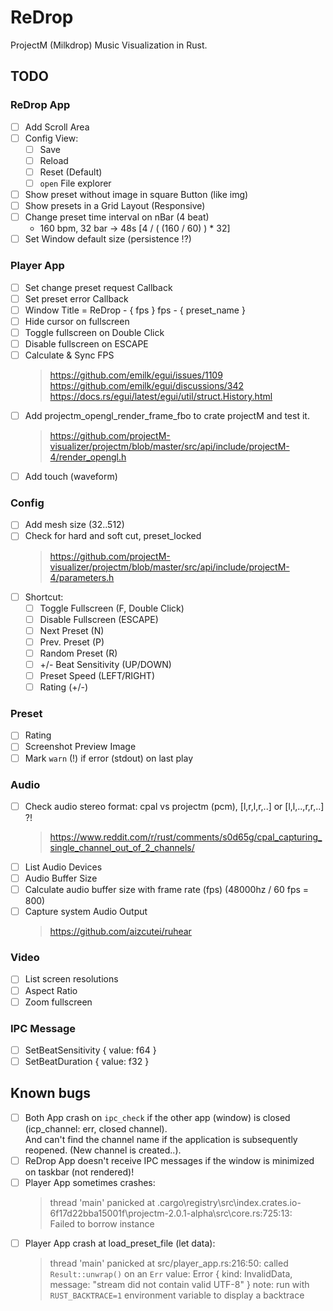 # ReDrop

ProjectM (Milkdrop) Music Visualization in Rust.

## TODO

### ReDrop App

- [ ] Add Scroll Area
- [ ] Config View:
  - [ ] Save
  - [ ] Reload
  - [ ] Reset (Default)
  - [ ] `open` File explorer
- [ ] Show preset without image in square Button (like img)
- [ ] Show presets in a Grid Layout (Responsive)
- [ ] Change preset time interval on nBar (4 beat)
  - 160 bpm, 32 bar -> 48s [4 / ( (160 / 60) ) * 32]
- [ ] Set Window default size (persistence !?)

### Player App

- [ ] Set change preset request Callback
- [ ] Set preset error Callback
- [ ] Window Title = ReDrop - { fps } fps - { preset_name }
- [ ] Hide cursor on fullscreen
- [ ] Toggle fullscreen on Double Click
- [ ] Disable fullscreen on ESCAPE
- [ ] Calculate & Sync FPS  
  > <https://github.com/emilk/egui/issues/1109>  
  > <https://github.com/emilk/egui/discussions/342>  
  > <https://docs.rs/egui/latest/egui/util/struct.History.html>
- [ ] Add projectm_opengl_render_frame_fbo to crate projectM and test it.  
  > <https://github.com/projectM-visualizer/projectm/blob/master/src/api/include/projectM-4/render_opengl.h>
- [ ] Add touch (waveform)

### Config

- [ ] Add mesh size (32..512)
- [ ] Check for hard and soft cut, preset_locked  
  > <https://github.com/projectM-visualizer/projectm/blob/master/src/api/include/projectM-4/parameters.h>
- [ ] Shortcut:
  - [ ] Toggle Fullscreen (F, Double Click)
  - [ ] Disable Fullscreen (ESCAPE)
  - [ ] Next Preset (N)
  - [ ] Prev. Preset (P)
  - [ ] Random Preset (R)
  - [ ] +/- Beat Sensitivity (UP/DOWN)
  - [ ] Preset Speed (LEFT/RIGHT)
  - [ ] Rating (+/-)

### Preset

- [ ] Rating
- [ ] Screenshot Preview Image
- [ ] Mark `warn` (!) if error (stdout) on last play

### Audio

- [ ] Check audio stereo format: cpal vs projectm (pcm), [l,r,l,r,..] or [l,l,..,r,r,..] ?!
  > <https://www.reddit.com/r/rust/comments/s0d65g/cpal_capturing_single_channel_out_of_2_channels/>
- [ ] List Audio Devices
- [ ] Audio Buffer Size
- [ ] Calculate audio buffer size with frame rate (fps) (48000hz / 60 fps = 800)
- [ ] Capture system Audio Output
  > <https://github.com/aizcutei/ruhear>

### Video

- [ ] List screen resolutions
- [ ] Aspect Ratio
- [ ] Zoom fullscreen

### IPC Message

- [ ] SetBeatSensitivity { value: f64 }
- [ ] SetBeatDuration { value: f32 }

## Known bugs

- [ ] Both App crash on `ipc_check` if the other app (window) is closed (icp_channel: err, closed channel).  
  And can't find the channel name if the application is subsequently reopened. (New channel is created..).
- [ ] ReDrop App doesn't receive IPC messages if the window is minimized on taskbar (not rendered)!
- [ ] Player App sometimes crashes:
  > thread 'main' panicked at \.cargo\registry\src\index.crates.io-6f17d22bba15001f\projectm-2.0.1-alpha\src\core.rs:725:13:  
  > Failed to borrow instance
- [ ] Player App crash at load_preset_file (let data):  
  > thread 'main' panicked at src/player_app.rs:216:50:
  > called `Result::unwrap()` on an `Err` value: Error { kind: InvalidData, message: "stream did not contain valid UTF-8" }
  > note: run with `RUST_BACKTRACE=1` environment variable to display a backtrace
